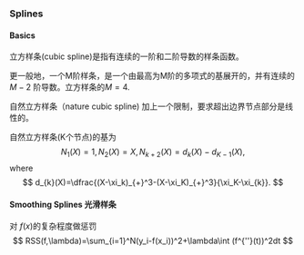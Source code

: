 ### Splines

#### Basics

立方样条(cubic spline)是指有连续的一阶和二阶导数的样条函数。

更一般地，一个M阶样条，是一个由最高为M阶的多项式的基展开的，并有连续的 $M-2$ 阶导数。立方样条的$M=4$.

自然立方样条（nature cubic spline) 加上一个限制，要求超出边界节点部分是线性的。

自然立方样条(K个节点)的基为
$$
N_1(X)=1,N_2(X)=X, N_{k+2}(X)=d_k(X)-d_{K-1}(X),
$$
where
$$
d_{k}(X)=\dfrac{(X-\xi_k)_{+}^3-(X-\xi_K)_{+}^3}{\xi_K-\xi_{k}}.
$$

#### Smoothing Splines 光滑样条



对 $f(x)$的复杂程度做惩罚
$$
RSS(f,\lambda)=\sum_{i=1}^N(y_i-f(x_i))^2+\lambda\int (f^{''}(t))^2dt
$$



